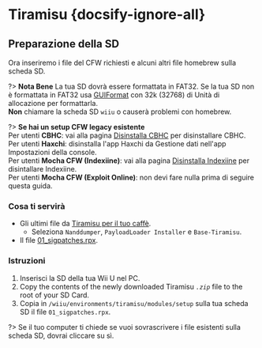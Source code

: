 # Tiramisu {docsify-ignore-all}

## Preparazione della SD

Ora inseriremo i file del CFW richiesti e alcuni altri file homebrew sulla scheda SD.

?> **Nota Bene** La tua SD dovrà essere formattata in FAT32. Se la tua SD non è formattata in FAT32 usa [GUIFormat](http://ridgecrop.co.uk/index.htm?guiformat.htm) con 32k (32768) di Unità di allocazione per formattarla. </br> **Non** chiamare la scheda SD `wiiu` o causerà problemi con homebrew.

?> **Se hai un setup CFW legacy esistente** </br> Per utenti **CBHC**: vai alla pagina [Disinstalla CBHC](../uninstall-cbhc) per disinstallare CBHC. </br> Per utenti **Haxchi**: disinstalla l'app Haxchi da Gestione dati nell'app Impostazioni della console. </br> Per utenti **Mocha CFW (Indexiine)**: vai alla pagina [Disinstalla Indexiine](../uninstall-indexiine) per disintallare Indexiine. </br> Per utenti **Mocha CFW (Exploit Online)**: non devi fare nulla prima di seguire questa guida.

### Cosa ti servirà

- Gli ultimi file da [Tiramisu per il tuo caffè](https://tiramisu.foryour.cafe).
    - Seleziona `Nanddumper`, `PayloadLoader Installer` e `Base-Tiramisu`.
- Il file [01_sigpatches.rpx](/docs/files/01_sigpatches.rpx ":ignore").

### Istruzioni

1. Inserisci la SD della tua Wii U nel PC.
1. Copy the contents of the newly downloaded Tiramisu *`.zip`* file to the root of your SD Card.
1. Copia in `/wiiu/environments/tiramisu/modules/setup` sulla tua scheda SD il file `01_sigpatches.rpx`.

?> Se il tuo computer ti chiede se vuoi sovrascrivere i file esistenti sulla scheda SD, dovrai cliccare su sì.
